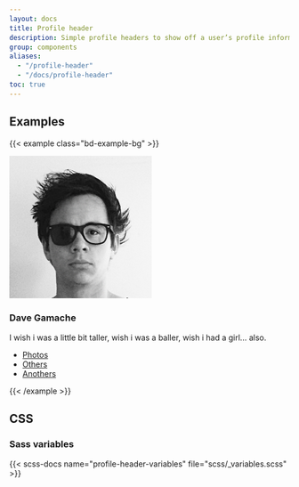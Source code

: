 ```yaml
---
layout: docs
title: Profile header
description: Simple profile headers to show off a user’s profile information
group: components
aliases:
  - "/profile-header"
  - "/docs/profile-header"
toc: true
---
```


## Examples

{{< example class="bd-example-bg" >}}
<div class="profile-header text-center" style="background-image: url(/docs/assets/img/examples/iceland.jpg); ">
  <div class="container-fluid">
    <div class="container-inner">
      <img class="rounded-circle media-object" src="/docs/assets/img/examples/avatar-dhg.png" alt="Dave Gamache avatar">
      <h3 class="profile-header-user">Dave Gamache</h3>
      <p class="profile-header-bio">I wish i was a little bit taller, wish i was a baller, wish i had a girl&hellip; also.</p>
    </div>
  </div>
  <nav class="profile-header-nav">
    <ul class="nav nav-tabs justify-content-center">
      <li class="nav-item">
        <a class="nav-link active" href="#">Photos</a>
      </li>
      <li class="nav-item">
        <a class="nav-link" href="#">Others</a>
      </li>
      <li class="nav-item">
        <a class="nav-link" href="#">Anothers</a>
      </li>
    </ul>
  </nav>
</div>
{{< /example >}}

## CSS

### Sass variables

{{< scss-docs name="profile-header-variables" file="scss/_variables.scss" >}}
